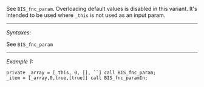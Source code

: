 See `BIS_fnc_param`.
Overloading default values is disabled in this variant.
It's intended to be used where `_this` is not used as an input param.


---
*Syntaxes:*

See `BIS_fnc_param`

---
*Example 1:*

```sqf
private _array = [_this, 0, [], ``] call BIS_fnc_param;
_item = [_array,0,true,[true]] call BIS_fnc_paramIn;
```